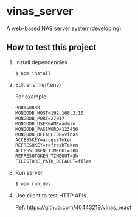 # vinas_server

A web-based NAS server system(developing)



## How to test this project

1. Install dependencies

   ```shell
   $ npm install
   ```

   

2. Edit env file(/.env)

   For example:

   ```Env
   PORT=8888
   MONGODB_HOST=192.168.2.10
   MONGODB_PORT=27017
   MONGODB_USERNAME=admin
   MONGODB_PASSWORD=123456
   MONGODB_DEFAULTDB=vinas
   ACCESSKEY=accessToken
   REFRESHKEY=refreshToken
   ACCESSTOKEN_TIMEOUT=30m
   REFRESHTOKEN_TIMEOUT=3h
   FILESTORE_PATH_DEFAULT=files
   ```



3. Run server

   ```bash
   $ npm run dev
   ```

   

4. Use client to test HTTP APIs

   Ref: https://github.com/40443219/vinas_react